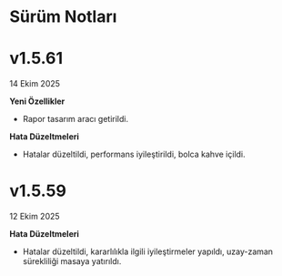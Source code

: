 # Sürüm Notları

# v1.5.61
14 Ekim 2025

**Yeni Özellikler**

- Rapor tasarım aracı getirildi.

**Hata Düzeltmeleri**

- Hatalar düzeltildi, performans iyileştirildi, bolca kahve içildi.

# v1.5.59
12 Ekim 2025

**Hata Düzeltmeleri**

- Hatalar düzeltildi, kararlılıkla ilgili iyileştirmeler yapıldı, uzay-zaman sürekliliği masaya yatırıldı.
